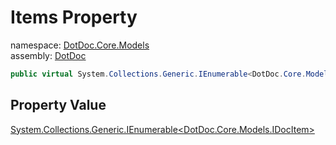 ﻿# Items Property

namespace: [DotDoc\.Core\.Models](../../DotDoc.Core.Models.md)<br />
assembly: [DotDoc](../../../DotDoc.md)



```csharp
public virtual System.Collections.Generic.IEnumerable<DotDoc.Core.Models.IDocItem> Items { get; };
```

## Property Value

[System\.Collections\.Generic\.IEnumerable\<DotDoc\.Core\.Models\.IDocItem\>](https://docs.microsoft.com/ja-jp/dotnet/api/System.Collections.Generic.IEnumerable-1)

